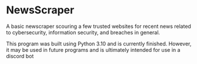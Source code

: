 # NewsScraper
 A basic newscraper scouring a few trusted websites for recent news related to cybersecurity, information security, and breaches in general.
 
 This program was built using Python 3.10 and is currently finished. However, it may be used in future programs and is ultimately intended for use in a discord bot
